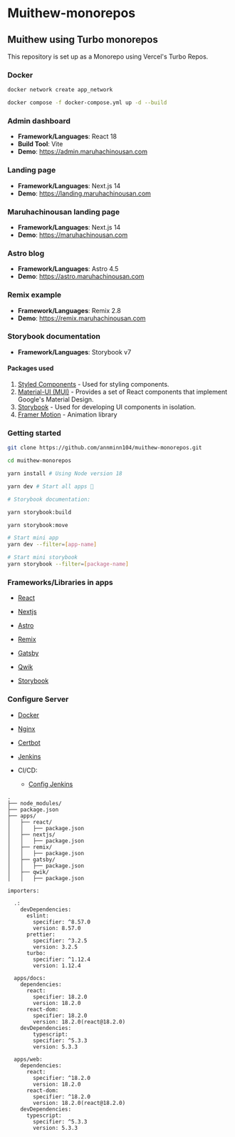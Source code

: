 # Muithew-monorepos

## Muithew using Turbo monorepos

This repository is set up as a Monorepo using Vercel's Turbo Repos.

### Docker

```bash
docker network create app_network

docker compose -f docker-compose.yml up -d --build
```

### Admin dashboard

- **Framework/Languages**: React 18
- **Build Tool**: Vite
- **Demo**: <https://admin.maruhachinousan.com>

### Landing page

- **Framework/Languages**: Next.js 14
- **Demo**: <https://landing.maruhachinousan.com>

### Maruhachinousan landing page

- **Framework/Languages**: Next.js 14
- **Demo**: <https://maruhachinousan.com>

### Astro blog

- **Framework/Languages**: Astro 4.5
- **Demo**: <https://astro.maruhachinousan.com>

### Remix example

- **Framework/Languages**: Remix 2.8
- **Demo**: <https://remix.maruhachinousan.com>

### Storybook documentation

- **Framework/Languages**: Storybook v7
<!-- - **Demo**: <https://muithew-docs.vercel.app> -->

#### Packages used

1. [Styled Components](https://styled-components.com/) - Used for styling components.
2. [Material-UI (MUI)](https://mui.com/) - Provides a set of React components that implement Google's Material Design.
3. [Storybook](https://storybook.js.org/) - Used for developing UI components in isolation.
4. [Framer Motion](https://framer.com/motion/) - Animation library

### Getting started

```bash
git clone https://github.com/annminn104/muithew-monorepos.git

cd muithew-monorepos

yarn install # Using Node version 18

yarn dev # Start all apps 🚀

# Storybook documentation:

yarn storybook:build

yarn storybook:move

# Start mini app
yarn dev --filter=[app-name]

# Start mini storybook
yarn storybook --filter=[package-name]
```

### Frameworks/Libraries in apps

- [React](https://react.dev)

- [Nextjs](https://nextjs.org)

- [Astro](https://astro.build)

- [Remix](https://remix.run)

- [Gatsby](https://gatsbyjs.com)

- [Qwik](https://qwik.builder.io)

- [Storybook](https://storybook.js.org)

### Configure Server

- [Docker](https://digitalocean.com/community/tutorials/how-to-install-and-use-docker-on-ubuntu-22-04)

- [Nginx](https://digitalocean.com/community/tutorials/how-to-install-nginx-on-ubuntu-22-04)

- [Certbot](https://digitalocean.com/community/tutorials/how-to-secure-nginx-with-let-s-encrypt-on-ubuntu-22-04)

- [Jenkins](https://digitalocean.com/community/tutorials/how-to-install-jenkins-on-ubuntu-22-04)

- CI/CD:

  - [Config Jenkins](https://viblo.asia/p/ci-cd-lab-su-dung-jenkins-nginx-deploy-du-an-reactjs-umijs-len-aws-ec2-bWrZnWgmlxw)

```shell
.
├── node_modules/
├── package.json
├── apps/
│   ├── react/
│   │   ├── package.json
│   ├── nextjs/
│   │   ├── package.json
│   ├── remix/
│   │   ├── package.json
│   ├── gatsby/
│   │   ├── package.json
│   ├── qwik/
│   │   ├── package.json

```

```shell
importers:

  .:
    devDependencies:
      eslint:
        specifier: ^8.57.0
        version: 8.57.0
      prettier:
        specifier: ^3.2.5
        version: 3.2.5
      turbo:
        specifier: ^1.12.4
        version: 1.12.4

  apps/docs:
    dependencies:
      react:
        specifier: 18.2.0
        version: 18.2.0
      react-dom:
        specifier: 18.2.0
        version: 18.2.0(react@18.2.0)
    devDependencies:
        typescript:
        specifier: ^5.3.3
        version: 5.3.3

  apps/web:
    dependencies:
      react:
        specifier: ^18.2.0
        version: 18.2.0
      react-dom:
        specifier: ^18.2.0
        version: 18.2.0(react@18.2.0)
    devDependencies:
      typescript:
        specifier: ^5.3.3
        version: 5.3.3

```
